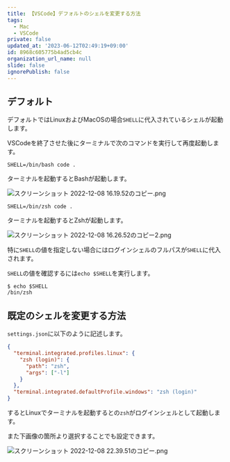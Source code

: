 ```yaml
---
title: 【VSCode】デフォルトのシェルを変更する方法
tags:
  - Mac
  - VSCode
private: false
updated_at: '2023-06-12T02:49:19+09:00'
id: 8968c605775b4ad5cb4c
organization_url_name: null
slide: false
ignorePublish: false
---
```

## デフォルト

デフォルトではLinuxおよびMacOSの場合`SHELL`に代入されているシェルが起動します。  

VSCodeを終了させた後にターミナルで次のコマンドを実行して再度起動します。  

```terminal
SHELL=/bin/bash code .
```

ターミナルを起動するとBashが起動します。  

![スクリーンショット 2022-12-08 16.19.52のコピー.png](https://qiita-image-store.s3.ap-northeast-1.amazonaws.com/0/2342443/3ecc4312-4466-aeae-2839-b7ae1cfcde14.png)

```terminal
SHELL=/bin/zsh code .
```

ターミナルを起動するとZshが起動します。  

![スクリーンショット 2022-12-08 16.26.52のコピー2.png](https://qiita-image-store.s3.ap-northeast-1.amazonaws.com/0/2342443/effe7cdf-7cd6-7a82-f60e-84dae5675256.png)

特に`SHELL`の値を指定しない場合にはログインシェルのフルパスが`SHELL`に代入されます。  

`SHELL`の値を確認するには`echo $SHELL`を実行します。  

```terminal
$ echo $SHELL
/bin/zsh
```

## 既定のシェルを変更する方法

`settings.json`に以下のように記述します。  

```settings.json
{
  "terminal.integrated.profiles.linux": {
    "zsh (login)": {
      "path": "zsh",
      "args": ["-l"]
    }
  },
  "terminal.integrated.defaultProfile.windows": "zsh (login)"
}
```

するとLinuxでターミナルを起動するとの`zsh`がログインシェルとして起動します。  

また下画像の箇所より選択することでも設定できます。  

![スクリーンショット 2022-12-08 22.39.51のコピー.png](https://qiita-image-store.s3.ap-northeast-1.amazonaws.com/0/2342443/8b469013-04a7-4a07-538a-2b994ce8224d.png)
